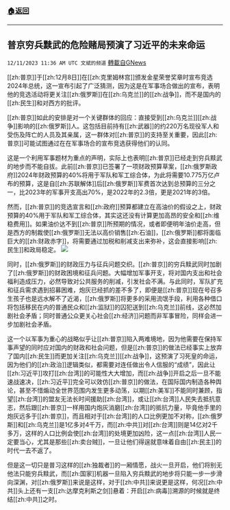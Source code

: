 ###  [:house:返回](README.md)
---


## 普京穷兵黩武的危险赌局预演了习近平的未来命运
`12/11/2023 11:36 AM UTC 文斌的频道` [轉載自GNews](https://gnews.org/articles/2096124)

[[zh:普京]]于[[zh:12月8日]]在[[zh:克里姆林宫]]颁发金星荣誉奖章时宣布竞选2024年总统，这一宣布引起了广泛猜测，因为这是在军事场合做出的宣布，表明他的竞选活动将更关注[[zh:俄罗斯]]在[[zh:乌克兰]]的[[zh:战争]]，而不是国内的[[zh:民生]]和对西方的批评。

[[zh:普京]]如此的安排是对一个关键群体的回应：直接受到[[zh:乌克兰]][[zh:战争]]影响的[[zh:俄罗斯]]人。这包括目前持有[[zh:武器]]的约220万名现役军人和受伤及阵亡的人员及其亲属，这一群体对[[zh:普京]]的支持至关重要，因此[[zh:普京]]可能试图通过在在军事场合的宣布竞选获得他们的认同。

这是一个利用军事题材为重点的声明，实际上也表明[[zh:普京]]已经走到穷兵黩武的地步而不能自拔。此前[[zh:普京]]已签署了一项财政预算草案，[[zh:俄罗斯政府]]2024年财政预算的40%将用于军队和军工综合体，为此将需要10.775万亿卢布的预算，这是自[[zh:苏联解体]]后[[zh:俄罗斯]]军费首次达到总预算的三分之一，比2023年的军事开支高出70%，是2022年的2.3倍，更是2021年的3倍。

然而，[[zh:普京]]的竞选宣言和[[zh:政府]]预算都建立在高油价的假设之上，财政预算的40%用于军队和军工综合体，其实这还没有计算更加高昂的安全和[[zh:维稳费用]]。如果油价达不到[[zh:普京]]所预期的情况，或者即便明年油价走高，但是西方的制裁使[[zh:俄罗斯]]无法以高价销售[[zh:石油]]，[[zh:俄罗斯]]都将面临巨大的[[zh:财政赤字]]，将需要通过加税和削减支出来弥补，这会直接影响[[zh:民生]]和政局稳定。
![](ipfs://QmW5Zm9wYj4ykDSWcUjH4qMGSLH863uFvUMGCXczYKKSzs?.png)


同时，[[zh:俄罗斯]]的财政压力与征兵问题交织。[[zh:普京]]的穷兵黩武同时加剧了[[zh:俄罗斯]]的财政困境和征兵问题。大幅增加军事开支，将对国内支出和社会福利造成压力，必然导致对公共服务的削减，引发社会不满。与此同时，军队扩充和征兵需求遇到招募困难，炮灰已经抓的差不多了，即便是[[zh:普京]]现在号召多生孩子也是远水解不了近渴，[[zh:俄罗斯]]将更多的采用流氓手段，利用各种借口将包括移民在内的普通民众和[[zh:监狱]]的囚犯送到[[zh:乌克兰]]前线，这必然加剧社会矛盾；同时普通公众更关心社会[[zh:经济]]问题而非军事冒险，同样会进一步加剧社会矛盾。

这一个以军事为重心的战略似乎让[[zh:普京]]陷入两难境地，因为他需要在保持军事声望的同时应对国内的财政和社会问题，但是[[zh:普京]]的做法已经事实上放弃了国内[[zh:民生]]而更加关注[[zh:乌克兰]][[zh:战争]]，这预演了习死皇的命运，因为他们的[[zh:政治]]逻辑类似，都需要对连任做出令人信服的“成绩”，因此让[[zh:习近平]]攻打[[zh:台湾]]的可能性大大增加，而[[zh:战争]]开启之后一旦不能速战速决，[[zh:习近平]]完全可以效仿[[zh:普京]]的做法，在国际国内制造各种舆论，甚至不惜煽动全世界范围内发生更多动荡，以期[[zh:美军]]不能同时兼顾，指望[[zh:台湾]]的盟友无法长时间援助[[zh:台湾]]，或让[[zh:台湾]]人民失去抵抗意志，然后跟[[zh:普京]]一样用国内炮灰消磨[[zh:台湾]]的抵抗力量，毕竟他手里的炮灰远多于[[zh:普京]]，而且相对于[[zh:台湾]]的人口比例更加不对称，[[zh:俄罗斯]]和[[zh:乌克兰]]是1亿多对4千万，而[[zh:中共]]对[[zh:台湾]]则是14亿对2千多万，这样的人口比例会使[[zh:台湾]]的处境更加凶险，这一点[[zh:台湾]]人民一定要当心，尤其是那些[[zh:卖台贼]]，一旦让他们得逞就意味着自由[[zh:民主]]的时代一去不返了。

但是这一切只是普习这样的[[zh:独裁者]]的一厢情愿，战火一旦开启，他们将别无他法只能穷兵黩武，而[[zh:国家]]机器一旦陷入穷兵黩武的地步将只能一步一步滑向深渊，对[[zh:俄罗斯]]来说是这样，对于[[zh:中共]]来说更是这样，何况[[zh:中共]]头上还有一支[[zh:达摩克利斯之剑]]悬着：开启[[zh:病毒]]溯源的时候就是终结[[zh:中共]]之时。
